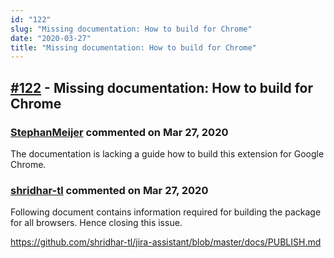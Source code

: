 ```yaml
---
id: "122"
slug: "Missing documentation: How to build for Chrome"
date: "2020-03-27"
title: "Missing documentation: How to build for Chrome"
---
```



## [#122](https://github.com/shridhar-tl/jira-assistant/issues/122) - Missing documentation: How to build for Chrome

### [StephanMeijer](https://github.com/StephanMeijer) commented on Mar 27, 2020

The documentation is lacking a guide how to build this extension for Google Chrome.

### [shridhar-tl](https://github.com/shridhar-tl) commented on Mar 27, 2020

Following document contains information required for building the package for all browsers. Hence closing this issue.

https://github.com/shridhar-tl/jira-assistant/blob/master/docs/PUBLISH.md
